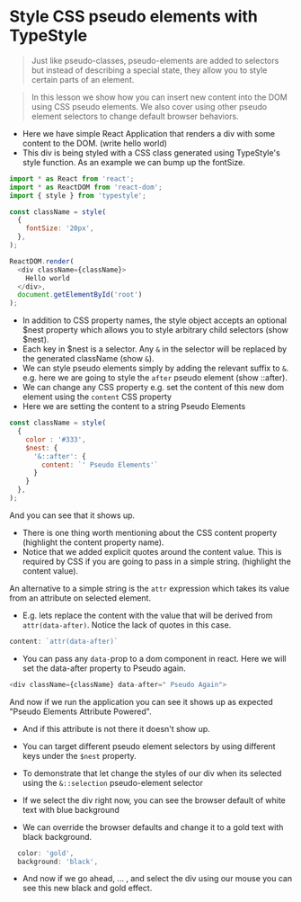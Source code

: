 # Style CSS pseudo elements with TypeStyle

> Just like pseudo-classes, pseudo-elements are added to selectors but instead of describing a special state, they allow you to style certain parts of an element.

> In this lesson we show how you can insert new content into the DOM using CSS pseudo elements. We also cover using other pseudo element selectors to change default browser behaviors.

* Here we have simple React Application that renders a div with some content to the DOM. (write hello world)
* This div is being styled with a CSS class generated using TypeStyle's style function. As an example we can bump up the fontSize.

```js
import * as React from 'react';
import * as ReactDOM from 'react-dom';
import { style } from 'typestyle';

const className = style(
  {
    fontSize: '20px',
  },
);

ReactDOM.render(
  <div className={className}>
    Hello world
  </div>,
  document.getElementById('root')
);
```

* In addition to CSS property names, the style object accepts an optional $nest property which allows you to style arbitrary child selectors (show $nest).
* Each key in $nest is a selector. Any `&` in the selector will be replaced by the generated className (show `&`).
* We can style pseudo elements simply by adding the relevant suffix to `&`. e.g. here we are going to style the `after` pseudo element (show ::after).
* We can change any CSS property e.g. set the content of this new dom element using the `content` CSS property
* Here we are setting the content to a string Pseudo Elements

```js
const className = style(
  {
    color : '#333',
    $nest: {
      '&::after': {
        content: `' Pseudo Elements'`
      }
    }
  },
);
```
And you can see that it shows up.

* There is one thing worth mentioning about the CSS content property (highlight the content property name).
* Notice that we added explicit quotes around the content value. This is required by CSS if you are going to pass in a simple string. (highlight the content value).

An alternative to a simple string is the `attr` expression which takes its value from an attribute on selected element.

* E.g. lets replace the content with the value that will be derived from `attr(data-after)`. Notice the lack of quotes in this case.

```js
content: `attr(data-after)`
```

* You can pass any `data-`prop to a dom component in react. Here we will set the data-after property to Pseudo again.

```js
<div className={className} data-after=" Pseudo Again">
```

And now if we run the application you can see it shows up as expected "Pseudo Elements Attribute Powered".

* And if this attribute is not there it doesn't show up.

* You can target different pseudo element selectors by using different keys under the `$nest` property.
* To demonstrate that let change the styles of our div when its selected using the `&::selection` pseudo-element selector
* If we select the div right now, you can see the browser default of white text with blue background
* We can override the browser defaults and change it to a gold text with black background.
```js
  color: 'gold',
  background: 'black',
```
* And now if we go ahead, ... , and select the div using our mouse you can see this new black and gold effect.
